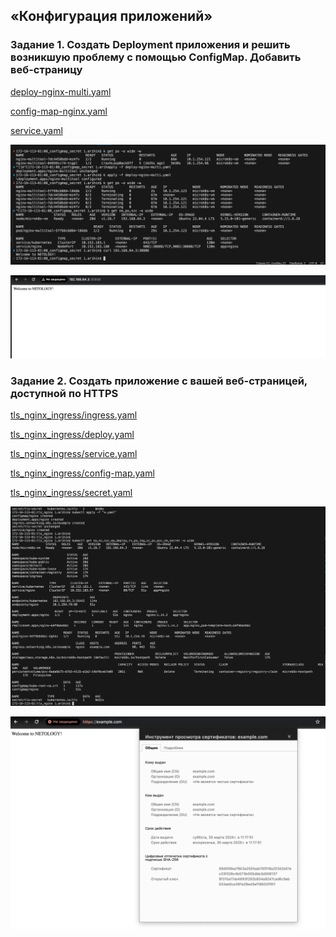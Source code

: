 ## «Конфигурация приложений»
### Задание 1. Создать Deployment приложения и решить возникшую проблему с помощью ConfigMap. Добавить веб-страницу
[deploy-nginx-multi.yaml](deploy-nginx-multi.yaml) 

[config-map-nginx.yaml](config-map-nginx.yaml) 

[service.yaml](service.yaml) 

![!\[Alt text\](<img/!\[Alt text\](<img/1.png>)>)](<img/1.png>)

![!\[Alt text\](<img/!\[Alt text\](<img/2.png>)>)](<img/2.png>)

### Задание 2. Создать приложение с вашей веб-страницей, доступной по HTTPS

[tls_nginx_ingress/ingress.yaml](tls_nginx_ingress/ingress.yaml) 

[tls_nginx_ingress/deploy.yaml](tls_nginx_ingress/deploy.yaml) 

[tls_nginx_ingress/service.yaml](tls_nginx_ingress/service.yaml) 

[tls_nginx_ingress/config-map.yaml](tls_nginx_ingress/config-map.yaml) 

[tls_nginx_ingress/secret.yaml](tls_nginx_ingress/secret.yaml) 

![!\[Alt text\](<img/!\[Alt text\](<img/3.png>)>)](<img/3.png>)

![!\[Alt text\](<img/!\[Alt text\](<img/4.png>)>)](<img/4.png>)


